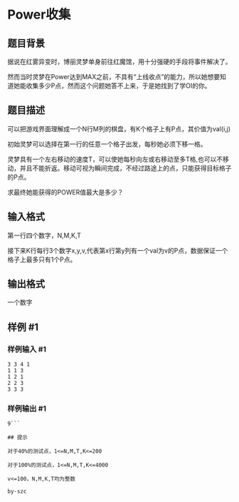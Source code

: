 # Power收集

## 题目背景

据说在红雾异变时，博丽灵梦单身前往红魔馆，用十分强硬的手段将事件解决了。

然而当时灵梦在Power达到MAX之前，不具有“上线收点”的能力，所以她想要知道她能收集多少P点，然而这个问题她答不上来，于是她找到了学OI的你。


## 题目描述

可以把游戏界面理解成一个N行M列的棋盘，有K个格子上有P点，其价值为val(i,j)

初始灵梦可以选择在第一行的任意一个格子出发，每秒她必须下移一格。

灵梦具有一个左右移动的速度T，可以使她每秒向左或右移动至多T格,也可以不移动，并且不能折返。移动可视为瞬间完成，不经过路途上的点，只能获得目标格子的P点。

求最终她能获得的POWER值最大是多少？


## 输入格式

第一行四个数字，N,M,K,T

接下来K行每行3个数字x,y,v,代表第x行第y列有一个val为v的P点，数据保证一个格子上最多只有1个P点。


## 输出格式

一个数字


## 样例 #1

### 样例输入 #1
```
3 3 4 1
1 1 3
1 2 1
2 2 3
3 3 3
```

### 样例输出 #1

```
9```

## 提示

对于40%的测试点，1<=N,M,T,K<=200

对于100%的测试点，1<=N,M,T,K<=4000

v<=100，N,M,K,T均为整数

by-szc
